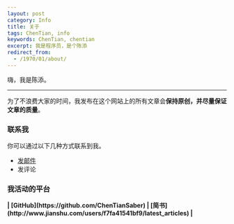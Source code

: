 ```yaml
---
layout: post
category: Info
title: 关于
tags: ChenTian, info
keywords: ChenTian, chentian
excerpt: 我是程序员，是个陈添
redirect_from:
  - /1970/01/about/
---
```


嗨，我是陈添。

******

为了不浪费大家的时间，我发布在这个网站上的所有文章会**保持原创，并尽量保证文章的质量**。
### 联系我

你可以通过以下几种方式联系到我。

* [发邮件](mailto:chentiansaber@qq.com)
* 发评论

### 我活动的平台

<strong>
| [GitHub](https://github.com/ChenTianSaber)
| [简书](http://www.jianshu.com/users/f7fa41541bf9/latest_articles)
| 
</strong>

